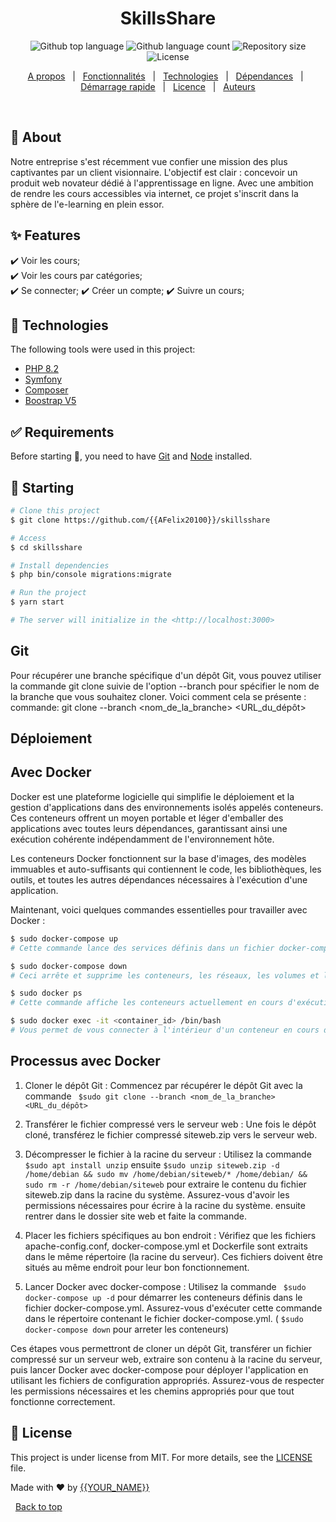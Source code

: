 <!-- <div align="center" id="top"> 
  <img src="./.github/app.gif" alt="SkillsShare" />

  &#xa0; -->

  <!-- <a href="https://skillsshare.netlify.app">Demo</a> -->
<!-- </div> -->

<h1 align="center">SkillsShare</h1>

<p align="center">
  <img alt="Github top language" src="https://img.shields.io/github/languages/top/{{YOUR_GITHUB_USERNAME}}/skillsshare?color=56BEB8">

  <img alt="Github language count" src="https://img.shields.io/github/languages/count/{{YOUR_GITHUB_USERNAME}}/skillsshare?color=56BEB8">

  <img alt="Repository size" src="https://img.shields.io/github/repo-size/{{YOUR_GITHUB_USERNAME}}/skillsshare?color=56BEB8">

  <img alt="License" src="https://img.shields.io/github/license/{{YOUR_GITHUB_USERNAME}}/skillsshare?color=56BEB8">

  <!-- <img alt="Github issues" src="https://img.shields.io/github/issues/{{YOUR_GITHUB_USERNAME}}/skillsshare?color=56BEB8" /> -->

  <!-- <img alt="Github forks" src="https://img.shields.io/github/forks/{{YOUR_GITHUB_USERNAME}}/skillsshare?color=56BEB8" /> -->

  <!-- <img alt="Github stars" src="https://img.shields.io/github/stars/{{YOUR_GITHUB_USERNAME}}/skillsshare?color=56BEB8" /> -->
</p>

<!-- Status -->

<!-- <h4 align="center"> 
	🚧  SkillsShare 🚀 Under construction...  🚧
</h4> 

<hr> -->

<p align="center">
  <a href="#dart-about">A propos</a> &#xa0; | &#xa0; 
  <a href="#sparkles-features">Fonctionnalités</a> &#xa0; | &#xa0;
  <a href="#rocket-technologies">Technologies</a> &#xa0; | &#xa0;
  <a href="#white_check_mark-requirements">Dépendances</a> &#xa0; | &#xa0;
  <a href="#checkered_flag-starting">Démarrage rapide</a> &#xa0; | &#xa0;
  <a href="#memo-license">Licence</a> &#xa0; | &#xa0;
  <a href="https://github.com/{{YOUR_GITHUB_USERNAME}}" target="_blank">Auteurs</a>
</p>

<br>

## :dart: About ##

Notre entreprise s'est récemment vue confier une mission des plus captivantes par un client visionnaire. L'objectif est clair : concevoir un produit web novateur dédié à l'apprentissage en ligne. Avec une ambition de rendre les cours accessibles via internet, ce projet s'inscrit dans la sphère de l'e-learning en plein essor.

## :sparkles: Features ##

:heavy_check_mark: Voir les cours;\
:heavy_check_mark: Voir les cours par catégories;\
:heavy_check_mark: Se connecter;
:heavy_check_mark: Créer un compte;
:heavy_check_mark: Suivre un cours;

## :rocket: Technologies ##

The following tools were used in this project:

- [PHP 8.2](https://www.php.net/downloads)
- [Symfony](https://symfony.com/download)
- [Composer](https://getcomposer.org/download/)
- [Boostrap V5](https://getbootstrap.com/)

## :white_check_mark: Requirements ##

Before starting :checkered_flag:, you need to have [Git](https://git-scm.com) and [Node](https://nodejs.org/en/) installed.

## :checkered_flag: Starting ##

```bash
# Clone this project
$ git clone https://github.com/{{AFelix20100}}/skillsshare

# Access
$ cd skillsshare

# Install dependencies
$ php bin/console migrations:migrate

# Run the project
$ yarn start

# The server will initialize in the <http://localhost:3000>
```
## Git ##
Pour récupérer une branche spécifique d'un dépôt Git, vous pouvez utiliser la commande git clone suivie de l'option --branch pour spécifier le nom de la branche que vous souhaitez cloner. Voici comment cela se présente :
commande: git clone --branch <nom_de_la_branche> <URL_du_dépôt>

## Déploiement ## 

## Avec Docker ##
Docker est une plateforme logicielle qui simplifie le déploiement et la gestion d'applications dans des environnements isolés appelés conteneurs. Ces conteneurs offrent un moyen portable et léger d'emballer des applications avec toutes leurs dépendances, garantissant ainsi une exécution cohérente indépendamment de l'environnement hôte.

Les conteneurs Docker fonctionnent sur la base d'images, des modèles immuables et auto-suffisants qui contiennent le code, les bibliothèques, les outils, et toutes les autres dépendances nécessaires à l'exécution d'une application.

Maintenant, voici quelques commandes essentielles pour travailler avec Docker :
```bash
$ sudo docker-compose up 
# Cette commande lance des services définis dans un fichier docker-compose.yml. Elle crée et démarre des conteneurs en fonction de la configuration spécifiée.

$ sudo docker-compose down
# Ceci arrête et supprime les conteneurs, les réseaux, les volumes et les images créés par docker-compose up.

$ sudo docker ps 
# Cette commande affiche les conteneurs actuellement en cours d'exécution avec des informations telles que leur ID, leur nom et leur statut.

$ sudo docker exec -it <container_id> /bin/bash 
# Vous permet de vous connecter à l'intérieur d'un conteneur en cours d'exécution pour exécuter des commandes ou effectuer des opérations dans son environnement.
```
## Processus avec Docker ##
1. Cloner le dépôt Git :
      Commencez par récupérer le dépôt Git avec la commande ``` $sudo git clone --branch <nom_de_la_branche> <URL_du_dépôt>```
   
2. Transférer le fichier compressé vers le serveur web :
     Une fois le dépôt cloné, transférez le fichier compressé siteweb.zip vers le serveur web.
   
3. Décompresser le fichier à la racine du serveur :
     Utilisez la commande ``` $sudo apt install unzip``` ensuite ``` $sudo unzip siteweb.zip -d /home/debian && sudo mv /home/debian/siteweb/* /home/debian/ && sudo rm -r /home/debian/siteweb ```
 pour extraire le contenu du fichier siteweb.zip dans la racine du système. Assurez-vous d'avoir les permissions nécessaires pour écrire à la racine du système. ensuite rentrer dans le dossier site web et faite la commande.
   
4. Placer les fichiers spécifiques au bon endroit :
     Vérifiez que les fichiers apache-config.conf, docker-compose.yml et Dockerfile sont extraits dans le même répertoire (la racine du serveur). Ces fichiers doivent être situés au même endroit pour leur bon fonctionnement.
	
5. Lancer Docker avec docker-compose :
      Utilisez la commande ``` $sudo docker-compose up -d``` pour démarrer les conteneurs définis dans le fichier docker-compose.yml. Assurez-vous d'exécuter cette commande dans le répertoire contenant le fichier docker-compose.yml. ( ``` $sudo docker-compose down ``` pour arreter les conteneurs) 
   
Ces étapes vous permettront de cloner un dépôt Git, transférer un fichier compressé sur un serveur web, extraire son contenu à la racine du serveur, puis lancer Docker avec docker-compose pour déployer l'application en utilisant les fichiers de configuration appropriés. Assurez-vous de respecter les permissions nécessaires et les chemins appropriés pour que tout fonctionne correctement. 

## :memo: License ##

This project is under license from MIT. For more details, see the [LICENSE](LICENSE.md) file.


Made with :heart: by <a href="https://github.com/{{YOUR_GITHUB_USERNAME}}" target="_blank">{{YOUR_NAME}}</a>

&#xa0;
<a href="#top">Back to top</a>
